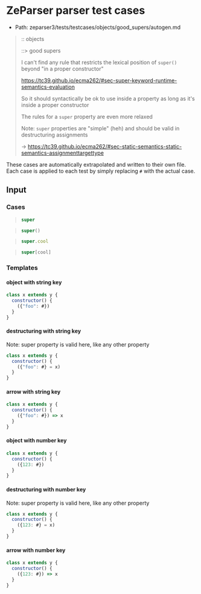 # ZeParser parser test cases

- Path: zeparser3/tests/testcases/objects/good_supers/autogen.md

> :: objects
>
> ::> good supers
> 
> I can't find any rule that restricts the lexical position of `super()` beyond "in a proper constructor"
> 
> https://tc39.github.io/ecma262/#sec-super-keyword-runtime-semantics-evaluation
> 
> So it should syntactically be ok to use inside a property as long as it's inside a proper constructor
> 
> The rules for a `super` property are even more relaxed
> 
> Note: `super` properties are "simple" (heh) and should be valid in destructuring assignments
> 
> -> https://tc39.github.io/ecma262/#sec-static-semantics-static-semantics-assignmenttargettype

These cases are automatically extrapolated and written to their own file.
Each case is applied to each test by simply replacing `#` with the actual case.

## Input

### Cases

> `````js
> super
> `````

> `````js
> super()
> `````

> `````js
> super.cool
> `````

> `````js
> super[cool]
> `````

### Templates

#### object with string key

`````js
class x extends y {
  constructor() {
    ({"foo": #})
  }
}
`````

#### destructuring with string key

Note: super property is valid here, like any other property

`````js
class x extends y {
  constructor() {
    ({"foo": #} = x)
  }
}
`````

#### arrow with string key

`````js
class x extends y {
  constructor() {
    ({"foo": #}) => x
  }
}
`````

#### object with number key

`````js
class x extends y {
  constructor() {
    ({123: #})
  }
}
`````

#### destructuring with number key

Note: super property is valid here, like any other property

`````js
class x extends y {
  constructor() {
    ({123: #} = x)
  }
}
`````

#### arrow with number key

`````js
class x extends y {
  constructor() {
    ({123: #}) => x
  }
}
`````
